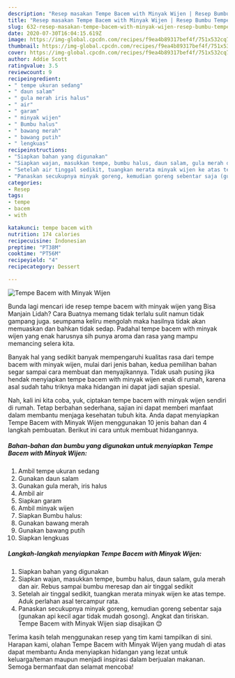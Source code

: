 ```yaml
---
description: "Resep masakan Tempe Bacem with Minyak Wijen | Resep Bumbu Tempe Bacem with Minyak Wijen Yang Paling Enak"
title: "Resep masakan Tempe Bacem with Minyak Wijen | Resep Bumbu Tempe Bacem with Minyak Wijen Yang Paling Enak"
slug: 632-resep-masakan-tempe-bacem-with-minyak-wijen-resep-bumbu-tempe-bacem-with-minyak-wijen-yang-paling-enak
date: 2020-07-30T16:04:15.619Z
image: https://img-global.cpcdn.com/recipes/f9ea4b89317bef4f/751x532cq70/tempe-bacem-with-minyak-wijen-foto-resep-utama.jpg
thumbnail: https://img-global.cpcdn.com/recipes/f9ea4b89317bef4f/751x532cq70/tempe-bacem-with-minyak-wijen-foto-resep-utama.jpg
cover: https://img-global.cpcdn.com/recipes/f9ea4b89317bef4f/751x532cq70/tempe-bacem-with-minyak-wijen-foto-resep-utama.jpg
author: Addie Scott
ratingvalue: 3.5
reviewcount: 9
recipeingredient:
- " tempe ukuran sedang"
- " daun salam"
- " gula merah iris halus"
- " air"
- " garam"
- " minyak wijen"
- " Bumbu halus"
- " bawang merah"
- " bawang putih"
- " lengkuas"
recipeinstructions:
- "Siapkan bahan yang digunakan"
- "Siapkan wajan, masukkan tempe, bumbu halus, daun salam, gula merah dan air. Rebus sampai bumbu meresap dan air tinggal sedikit"
- "Setelah air tinggal sedikit, tuangkan merata minyak wijen ke atas tempe. Aduk perlahan asal tercampur rata."
- "Panaskan secukupnya minyak goreng, kemudian goreng sebentar saja (gunakan api kecil agar tidak mudah gosong). Angkat dan tiriskan. Tempe Bacem with Minyak Wijen siap disajikan 😊"
categories:
- Resep
tags:
- tempe
- bacem
- with

katakunci: tempe bacem with 
nutrition: 174 calories
recipecuisine: Indonesian
preptime: "PT38M"
cooktime: "PT56M"
recipeyield: "4"
recipecategory: Dessert

---
```



![Tempe Bacem with Minyak Wijen](https://img-global.cpcdn.com/recipes/f9ea4b89317bef4f/751x532cq70/tempe-bacem-with-minyak-wijen-foto-resep-utama.jpg)

Bunda lagi mencari ide resep tempe bacem with minyak wijen yang Bisa Manjain Lidah? Cara Buatnya memang tidak terlalu sulit namun tidak gampang juga. seumpama keliru mengolah maka hasilnya tidak akan memuaskan dan bahkan tidak sedap. Padahal tempe bacem with minyak wijen yang enak harusnya sih punya aroma dan rasa yang mampu memancing selera kita.



Banyak hal yang sedikit banyak mempengaruhi kualitas rasa dari tempe bacem with minyak wijen, mulai dari jenis bahan, kedua pemilihan bahan segar sampai cara membuat dan menyajikannya. Tidak usah pusing jika hendak menyiapkan tempe bacem with minyak wijen enak di rumah, karena asal sudah tahu triknya maka hidangan ini dapat jadi sajian spesial.


Nah, kali ini kita coba, yuk, ciptakan tempe bacem with minyak wijen sendiri di rumah. Tetap berbahan sederhana, sajian ini dapat memberi manfaat dalam membantu menjaga kesehatan tubuh kita. Anda dapat menyiapkan Tempe Bacem with Minyak Wijen menggunakan 10 jenis bahan dan 4 langkah pembuatan. Berikut ini cara untuk membuat hidangannya.

<!--inarticleads1-->

##### Bahan-bahan dan bumbu yang digunakan untuk menyiapkan Tempe Bacem with Minyak Wijen:

1. Ambil  tempe ukuran sedang
1. Gunakan  daun salam
1. Gunakan  gula merah, iris halus
1. Ambil  air
1. Siapkan  garam
1. Ambil  minyak wijen
1. Siapkan  Bumbu halus:
1. Gunakan  bawang merah
1. Gunakan  bawang putih
1. Siapkan  lengkuas




<!--inarticleads2-->

##### Langkah-langkah menyiapkan Tempe Bacem with Minyak Wijen:

1. Siapkan bahan yang digunakan
1. Siapkan wajan, masukkan tempe, bumbu halus, daun salam, gula merah dan air. Rebus sampai bumbu meresap dan air tinggal sedikit
1. Setelah air tinggal sedikit, tuangkan merata minyak wijen ke atas tempe. Aduk perlahan asal tercampur rata.
1. Panaskan secukupnya minyak goreng, kemudian goreng sebentar saja (gunakan api kecil agar tidak mudah gosong). Angkat dan tiriskan. Tempe Bacem with Minyak Wijen siap disajikan 😊




Terima kasih telah menggunakan resep yang tim kami tampilkan di sini. Harapan kami, olahan Tempe Bacem with Minyak Wijen yang mudah di atas dapat membantu Anda menyiapkan hidangan yang lezat untuk keluarga/teman maupun menjadi inspirasi dalam berjualan makanan. Semoga bermanfaat dan selamat mencoba!
